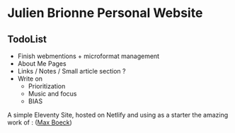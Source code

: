 # Julien Brionne Personal Website

## TodoList  

* Finish webmentions + microformat management
* About Me Pages
* Links / Notes / Small article section ? 
* Write on 
    * Prioritization
    * Music and focus
    * BIAS




A simple Eleventy Site, hosted on Netlify and using as a starter the amazing work of : ([Max Boeck](https://github.com/maxboeck/eleventastic))
